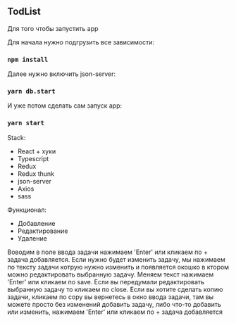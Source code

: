 ## TodList

Для того чтобы запустить app

Для начала нужно подгрузить все зависимости:

### `npm install`

Далее нужно включить json-server:

### `yarn db.start`

И уже потом сделать cам запуск app:

### `yarn start`

Stack:

- React + хуки
- Typescript
- Redux
- Redux thunk
- json-server
- Axios
- sass

Функционал:

- Добавление
- Редактирование
- Удаление

Воводим в поле ввода задачи нажимаем 'Enter' или кликаем по + задача добавляется.
Если нужно будет изменить задачу, мы нажимаем по тексту задачи котрую нужно изменить и появляется окошко в ктором можно редактировать выбранную задачу. Меняем текст нажимаем 'Enter' или кликаем по save. Если вы передумали редактировать выбранную задачу то кликаем по close. Если вы хотите сделать копию задачи, кликаем по copy вы вернетесь в окно ввода задачи, там вы можете просто без изменений добавить задачу, либо что-то добавить или изменить, нажимаем 'Enter' или кликаем по + задача добавляется
